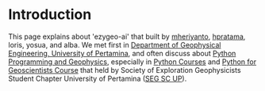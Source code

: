 # Introduction
This page explains about 'ezygeo-ai' that built by [mheriyanto](https://github.com/mheriyanto), [hpratama](https://github.com/hpratama), loris, yosua, and alba. We met first in [Department of Geophysical Engineering, University of Pertamina](https://geoph.universitaspertamina.ac.id/), and often discuss about [Python Programming and Geophysics](https://sites.google.com/site/metkomup/), especially in [Python Courses](https://sites.google.com/site/metkomup/seg-sc-up) and [Python for Geoscientists Course](http://segscup.org/pycourse/) that held by Society of Exploration Geophysicists Student Chapter University of Pertamina ([SEG SC UP](segscup.org)).
